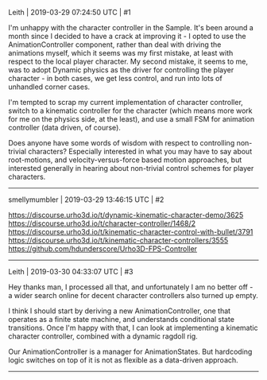 Leith | 2019-03-29 07:24:50 UTC | #1

I'm unhappy with the character controller in the Sample. It's been around a month since I decided to have a crack at improving it - I opted to use the AnimationController component, rather than deal with driving the animations myself, which it seems was my first mistake, at least with respect to the local player character. My second mistake, it seems to me, was to adopt Dynamic physics as the driver for controlling the player character - in both cases, we get less control, and run into lots of unhandled corner cases.

I'm tempted to scrap my current implementation of character controller, switch to a kinematic controller for the character (which means more work for me on the physics side, at the least), and use a small FSM for animation controller (data driven, of course).

Does anyone have some words of wisdom with respect to controlling non-trivial characters? Especially interested in what you may have to say about root-motions, and velocity-versus-force based motion approaches, but interested generally in hearing about non-trivial control schemes for player characters.

-------------------------

smellymumbler | 2019-03-29 13:46:15 UTC | #2

https://discourse.urho3d.io/t/dynamic-kinematic-character-demo/3625
https://discourse.urho3d.io/t/character-controller/1468/2
https://discourse.urho3d.io/t/kinematic-character-control-with-bullet/3791
https://discourse.urho3d.io/t/kinematic-character-controllers/3555
https://github.com/hdunderscore/Urho3D-FPS-Controller

-------------------------

Leith | 2019-03-30 04:33:07 UTC | #3

Hey thanks man, I processed all that, and unfortunately I am no better off - a wider search online for decent character controllers also turned up empty.

I think I should start by deriving a new AnimationController, one that operates as a finite state machine, and understands conditional state transitions. Once I'm happy with that, I can look at implementing a kinematic character controller, combined with a dynamic ragdoll rig.

Our AnimationController is a manager for AnimationStates. But hardcoding logic switches on top of it is not as flexible as a data-driven approach.

-------------------------


